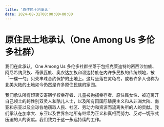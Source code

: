 ```yaml
---
title: '原住民土地承认'
date: 2024-08-31T00:00:00+00:00
---
```


# 原住民土地承认（One Among Us 多伦多社群）

我们在此承认，One Among Us 多伦多社群坐落于包括克莱迪特的密西沙加族、阿尼希纳贝族、奇佩瓦族、奥农达加族和温达特族在内许多民族的传统领地，被「一碟一勺」贝壳串珠合约保护的土地上。这片坐落在灵龟岛，或者许多人也称为北美大陆的土地如今仍然是许多原住民族的家园。

我们承认所有印第安寄宿学校幸存者、儿童被拘捕幸存者、原住民女性、被迫离开自己领土的跨性别双灵人和酷儿人士，以及所有因国际殖民主义和从非洲大陆、南亚和东亚以及全球各地窃取人民、社区、劳动力和资源而流离失所的人的贡献。我们承认在加拿大、东亚以及世界各地所有继续为正义和真相而努力、反对一切形式压迫的人的贡献。我们致力于这一永远持续的工作。
